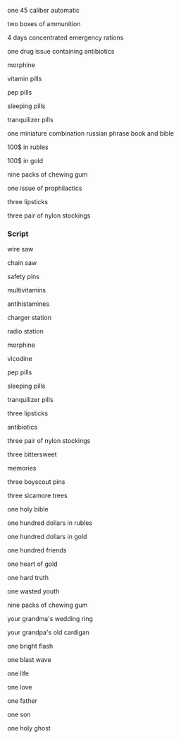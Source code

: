 one 45 caliber automatic

two boxes of ammunition

4 days concentrated emergency rations

one drug issue containing antibiotics

morphine

vitamin pills 

pep pills 

sleeping pills 

tranquilizer pills

one miniature combination russian phrase book and bible

100$ in rubles

100$ in gold

nine packs of chewing gum

one issue of prophilactics

three lipsticks 

three pair of nylon stockings 

### **Script**

wire saw

chain saw 

safety pins

multivitamins 

antihistamines 

charger station

radio station

morphine

vicodine

pep pills 

sleeping pills 

tranquilizer pills

three lipsticks

antibiotics 

three pair of nylon stockings 

three bittersweet

memories

three boyscout pins 

three sicamore trees

one holy bible

one hundred dollars in rubles

one hundred dollars in gold

one hundred friends 

one heart of gold

one hard truth 

one wasted youth

nine packs of chewing gum

your grandma's wedding ring

your grandpa's old cardigan

one bright flash

one blast wave

one life 

one love

one father

one son 

one holy ghost 





